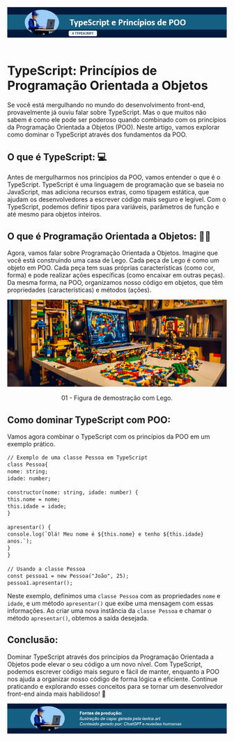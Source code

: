 <div aling='center'>
<img src="./Artigo_ChatGPT/images/Slide1.jpg">
</div>

<br>

# TypeScript: Princípios de Programação Orientada a Objetos

Se você está mergulhando no mundo do desenvolvimento front-end, provavelmente já ouviu falar sobre TypeScript. Mas o que muitos não sabem é como ele pode ser poderoso quando combinado com os princípios da Programação Orientada a Objetos (POO). Neste artigo, vamos explorar como dominar o TypeScript através dos fundamentos da POO.

## O que é TypeScript: 💻

Antes de mergulharmos nos princípios da POO, vamos entender o que é o TypeScript. TypeScript é uma linguagem de programação que se baseia no JavaScript, mas adiciona recursos extras, como tipagem estática, que ajudam os desenvolvedores a escrever código mais seguro e legível. Com o TypeScript, podemos definir tipos para variáveis, parâmetros de função e até mesmo para objetos inteiros.

## O que é Programação Orientada a Objetos: 👩‍💻

Agora, vamos falar sobre Programação Orientada a Objetos. Imagine que você está construindo uma casa de Lego. Cada peça de Lego é como um objeto em POO. Cada peça tem suas próprias características (como cor, forma) e pode realizar ações específicas (como encaixar em outras peças). Da mesma forma, na POO, organizamos nosso código em objetos, que têm propriedades (características) e métodos (ações).

<div align="center">
<img src="./Artigo_ChatGPT/images/imgLego.jpg"  width="800" height="200">
 <p align="center">
    01 - Figura de demostração com Lego.
 </p>
</div>

## Como dominar TypeScript com POO:

Vamos agora combinar o TypeScript com os princípios da POO em um exemplo prático.

```
// Exemplo de uma classe Pessoa em TypeScript
class Pessoa{
nome: string;
idade: number;

constructor(nome: string, idade: number) {
this.nome = nome;
this.idade = idade;
}

apresentar() {
console.log(`Olá! Meu nome é ${this.nome} e tenho ${this.idade} anos.`);
}
}

// Usando a classe Pessoa
const pessoa1 = new Pessoa("João", 25);
pessoa1.apresentar();
```

Neste exemplo, definimos uma `classe Pessoa` com as propriedades `nome` e `idade`, e um método `apresentar()` que exibe uma mensagem com essas informações. Ao criar uma nova instância da `classe Pessoa` e chamar o método `apresentar()`, obtemos a saída desejada.

## Conclusão:

Dominar TypeScript através dos princípios da Programação Orientada a Objetos pode elevar o seu código a um novo nível. Com TypeScript, podemos escrever código mais seguro e fácil de manter, enquanto a POO nos ajuda a organizar nosso código de forma lógica e eficiente. Continue praticando e explorando esses conceitos para se tornar um desenvolvedor front-end ainda mais habilidoso! 🚀

<div aling='center'>
<img src="./Artigo_ChatGPT/images/Slide2.jpg">
</div>
